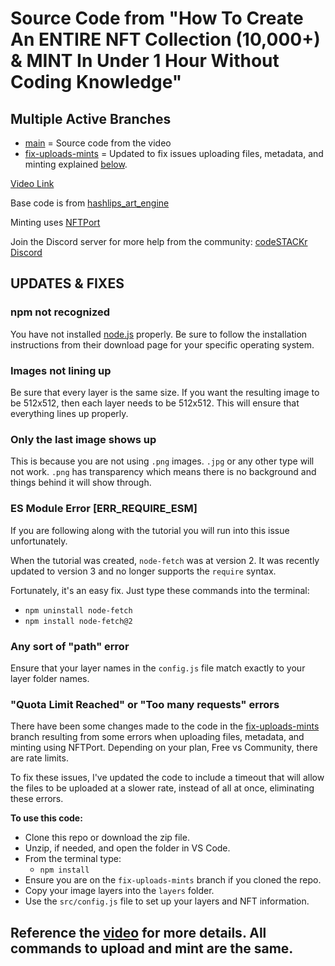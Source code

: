 # Source Code from "How To Create An ENTIRE NFT Collection (10,000+) & MINT In Under 1 Hour Without Coding Knowledge"

## Multiple Active Branches 

- [main](https://github.com/codeSTACKr/video-source-code-create-nft-collection/tree/main) = Source code from the video
- [fix-uploads-mints](https://github.com/codeSTACKr/video-source-code-create-nft-collection/tree/fix-uploads-mints) = Updated to fix issues uploading files, metadata, and minting explained [below](#quota-limit-reached-or-too-many-requests-errors).

[Video Link](https://youtu.be/AaCgydeMu64)

Base code is from [hashlips_art_engine](https://github.com/HashLips/hashlips_art_engine)

Minting uses [NFTPort](https://nftport.xyz)

Join the Discord server for more help from the community: [codeSTACKr Discord](https://discord.gg/A9CnsVzzkZ)

## UPDATES & FIXES

### npm not recognized

You have not installed [node.js](https://nodejs.org) properly. Be sure to follow the installation instructions from their download page for your specific operating system. 

### Images not lining up

Be sure that every layer is the same size. If you want the resulting image to be 512x512, then each layer needs to be 512x512. This will ensure that everything lines up properly.

### Only the last image shows up

This is because you are not using `.png` images. `.jpg` or any other type will not work. `.png` has transparency which means there is no background and things behind it will show through. 

### ES Module Error \[ERR_REQUIRE_ESM\]

If you are following along with the tutorial you will run into this issue unfortunately. 

When the tutorial was created, `node-fetch` was at version 2. It was recently updated to version 3 and no longer supports the `require` syntax. 

Fortunately, it's an easy fix. Just type these commands into the terminal:

- `npm uninstall node-fetch`
- `npm install node-fetch@2`

### Any sort of "path" error

Ensure that your layer names in the `config.js` file match exactly to your layer folder names.

### "Quota Limit Reached" or "Too many requests" errors

There have been some changes made to the code in the [fix-uploads-mints](https://github.com/codeSTACKr/video-source-code-create-nft-collection/tree/fix-uploads-mints) branch resulting from some errors when uploading files, metadata, and minting using NFTPort. Depending on your plan, Free vs Community, there are rate limits. 

To fix these issues, I've updated the code to include a timeout that will allow the files to be uploaded at a slower rate, instead of all at once, eliminating these errors.  

**To use this code:**

- Clone this repo or download the zip file.
- Unzip, if needed, and open the folder in VS Code.
- From the terminal type: 
  - `npm install`
- Ensure you are on the `fix-uploads-mints` branch if you cloned the repo.
- Copy your image layers into the `layers` folder.
- Use the `src/config.js` file to set up your layers and NFT information.

## Reference the [video](https://youtu.be/AaCgydeMu64) for more details. All commands to upload and mint are the same. 
